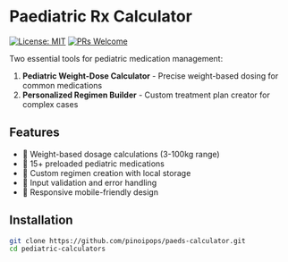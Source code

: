# Paediatric Rx Calculator

[![License: MIT](https://img.shields.io/badge/License-MIT-yellow.svg)](https://opensource.org/licenses/MIT)
[![PRs Welcome](https://img.shields.io/badge/PRs-welcome-brightgreen.svg)](https://github.com/yourusername/pediatric-calculators/pulls)

Two essential tools for pediatric medication management:

1. **Pediatric Weight-Dose Calculator** - Precise weight-based dosing for common medications
2. **Personalized Regimen Builder** - Custom treatment plan creator for complex cases

## Features

- 🍼 Weight-based dosage calculations (3-100kg range)
- 💊 15+ preloaded pediatric medications
- 📝 Custom regimen creation with local storage
- 🚨 Input validation and error handling
- 📱 Responsive mobile-friendly design

## Installation

```bash
git clone https://github.com/pinoipops/paeds-calculator.git
cd pediatric-calculators
